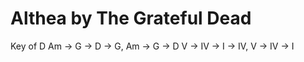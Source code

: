 # Althea by The Grateful Dead
Key of D
Am  ->  G  -> D -> G, Am -> G  -> D
V   ->  IV -> I -> IV, V -> IV -> I 
